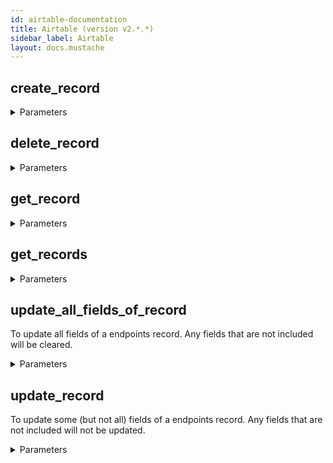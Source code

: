 ```yaml
---
id: airtable-documentation
title: Airtable (version v2.*.*)
sidebar_label: Airtable
layout: docs.mustache
---
```


## create_record



<details><summary>Parameters</summary>

#### baseId (required)

The Airtable base ID. This can be found as part of the API documentation URL. Go to https://airtable.com/api and select the base you're interested in, then find the base ID in the resulting URL: https://airtable.com/<baseId>/api/docs.

**Type:** string

#### table (required)

The name of the table being referenced within the base. This table must already exist.

**Type:** string

#### $body

New record to add

**Type:** object

</details>

## delete_record



<details><summary>Parameters</summary>

#### baseId (required)

The Airtable base ID. This can be found as part of the API documentation URL. Go to https://airtable.com/api and select the base you're interested in, then find the base ID in the resulting URL: https://airtable.com/<baseId>/api/docs.

**Type:** string

#### recordId (required)

The record being referenced. Find the record through a get_records call, then find its recordId there.

**Type:** string

#### table (required)

The name of the table being referenced within the base. This table must already exist.

**Type:** string

</details>

## get_record



<details><summary>Parameters</summary>

#### baseId (required)

The Airtable base ID. This can be found as part of the API documentation URL. Go to https://airtable.com/api and select the base you're interested in, then find the base ID in the resulting URL: https://airtable.com/<baseId>/api/docs.

**Type:** string

#### recordId (required)

The record being referenced. Find the record through a get_records call, then find its recordId there.

**Type:** string

#### table (required)

The name of the table being referenced within the base. This table must already exist.

**Type:** string

</details>

## get_records



<details><summary>Parameters</summary>

#### baseId (required)

The Airtable base ID. This can be found as part of the API documentation URL. Go to https://airtable.com/api and select the base you're interested in, then find the base ID in the resulting URL: https://airtable.com/<baseId>/api/docs.

**Type:** string

#### table (required)

The name of the table being referenced within the base. This table must already exist.

**Type:** string

#### cellFormat

The format that should be used for cell values. Supported values are: "json": cells will be formatted as JSON, depending on the field type. "string": cells will be formatted as user-facing strings, regardless of the field type. Note: You should not rely on the format of these strings, as it is subject to change. The default is "json".

**Type:** string

#### filterByFormula

**Type:** string

#### maxRecords

The maximum total number of records that will be returned in your requests. If this value is larger than pageSize (which is 100 by default), you may have to load multiple pages to reach this total.

**Type:** integer

#### sort

**Type:** array

#### timeZone

The time zone that should be used to format dates when using "string" as the cellFormat. This parameter is required when using "string" as the cellFormat.

**Type:** string

#### userLocale

The user locale that should be used to format dates when using "string" as the cellFormat. This parameter is required when using "string" as the cellFormat.

**Type:** string

#### view

The name or ID of a view in the endpoints table. If set, only the records in that view will be returned. The records will be sorted according to the order of the view.

**Type:** string

</details>

## update_all_fields_of_record

To update all fields of a endpoints record. Any fields that are not included will be cleared.

<details><summary>Parameters</summary>

#### baseId (required)

The Airtable base ID. This can be found as part of the API documentation URL. Go to https://airtable.com/api and select the base you're interested in, then find the base ID in the resulting URL: https://airtable.com/<baseId>/api/docs.

**Type:** string

#### recordId (required)

The record being referenced. Find the record through a get_records call, then find its recordId there.

**Type:** string

#### table (required)

The name of the table being referenced within the base. This table must already exist.

**Type:** string

#### $body

Record to update

**Type:** object

</details>

## update_record

To update some (but not all) fields of a endpoints record. Any fields that are not included will not be updated.

<details><summary>Parameters</summary>

#### baseId (required)

The Airtable base ID. This can be found as part of the API documentation URL. Go to https://airtable.com/api and select the base you're interested in, then find the base ID in the resulting URL: https://airtable.com/<baseId>/api/docs.

**Type:** string

#### recordId (required)

The record being referenced. Find the record through a get_records call, then find its recordId there.

**Type:** string

#### table (required)

The name of the table being referenced within the base. This table must already exist.

**Type:** string

#### $body

Record to update

**Type:** object

</details>

